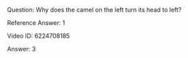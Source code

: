 Question: Why does the camel on the left turn its head to left?

Reference Answer: 1

Video ID: 6224708185

Answer: 3

